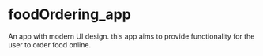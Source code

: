 # foodOrdering_app
An app with modern UI design. this app aims to provide functionality for the user to order food online.
